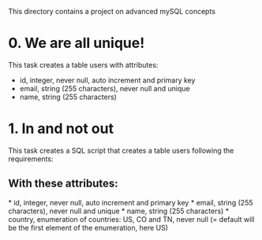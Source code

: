 This directory contains a project on advanced mySQL concepts
# 0. We are all unique!
This task creates a table users with attributes:
* id, integer, never null, auto increment and primary key
* email, string (255 characters), never null and unique
* name, string (255 characters)


# 1. In and not out
This task creates a SQL script that creates a table users following the requirements:

<h2>With these attributes:</h2>
* id, integer, never null, auto increment and primary key
* email, string (255 characters), never null and unique
* name, string (255 characters)
* country, enumeration of countries: US, CO and TN, never null (= default will be the first element of the enumeration, here US)


